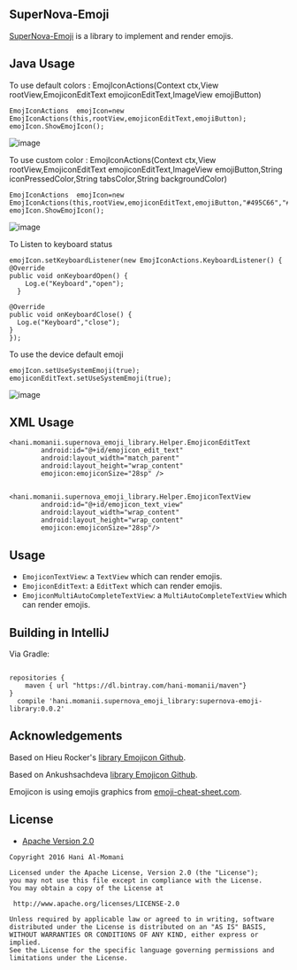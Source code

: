 
## SuperNova-Emoji

[SuperNova-Emoji](https://github.com/hani-momanii/SuperNova-Emoji) is a library to implement and render emojis.


## Java Usage

To use default colors : 
EmojIconActions(Context ctx,View rootView,EmojiconEditText emojiconEditText,ImageView emojiButton)
```
EmojIconActions  emojIcon=new EmojIconActions(this,rootView,emojiconEditText,emojiButton);
emojIcon.ShowEmojIcon();
```

![image](https://github.com/hani-momanii/SuperNova-Emoji/blob/master/Screenshot_20160322-173227.png)


To use custom color :
EmojIconActions(Context ctx,View rootView,EmojiconEditText emojiconEditText,ImageView emojiButton,String iconPressedColor,String tabsColor,String backgroundColor)
```
EmojIconActions  emojIcon=new EmojIconActions(this,rootView,emojiconEditText,emojiButton,"#495C66","#DCE1E2","#E6EBEF");
emojIcon.ShowEmojIcon();
```
![image](https://github.com/hani-momanii/SuperNova-Emoji/blob/master/color.png)



To Listen to keyboard status 
```
emojIcon.setKeyboardListener(new EmojIconActions.KeyboardListener() {
@Override
public void onKeyboardOpen() {
    Log.e("Keyboard","open");
  }

@Override
public void onKeyboardClose() {
  Log.e("Keyboard","close");
}
});
```
To use the device default emoji
```
emojIcon.setUseSystemEmoji(true);
emojiconEditText.setUseSystemEmoji(true);
```
![image](https://github.com/hani-momanii/SuperNova-Emoji/blob/master/Screenshot_20160322-173615.png)



## XML Usage

```
<hani.momanii.supernova_emoji_library.Helper.EmojiconEditText
        android:id="@+id/emojicon_edit_text"
        android:layout_width="match_parent"
        android:layout_height="wrap_content"
        emojicon:emojiconSize="28sp" />
        
        
<hani.momanii.supernova_emoji_library.Helper.EmojiconTextView
        android:id="@+id/emojicon_text_view"
        android:layout_width="wrap_content"
        android:layout_height="wrap_content" 
        emojicon:emojiconSize="28sp"/>

```



## Usage

* `EmojiconTextView`: a `TextView` which can render emojis.
* `EmojiconEditText`: a `EditText` which can render emojis.
* `EmojiconMultiAutoCompleteTextView`: a `MultiAutoCompleteTextView` which can render emojis.

## Building in IntelliJ

Via Gradle:

```

repositories {
    maven { url "https://dl.bintray.com/hani-momanii/maven"}
}
  compile 'hani.momanii.supernova_emoji_library:supernova-emoji-library:0.0.2'
```

## Acknowledgements

Based on Hieu Rocker's [library Emojicon Github](https://github.com/rockerhieu/emojicon/).

Based on Ankushsachdeva  [library Emojicon Github](https://github.com/ankushsachdeva/emojicon/).

Emojicon is using emojis graphics from [emoji-cheat-sheet.com](https://github.com/arvida/emoji-cheat-sheet.com/tree/master/public/graphics/emojis).

## License

* [Apache Version 2.0](http://www.apache.org/licenses/LICENSE-2.0.html)

```
Copyright 2016 Hani Al-Momani

Licensed under the Apache License, Version 2.0 (the "License");
you may not use this file except in compliance with the License.
You may obtain a copy of the License at

 http://www.apache.org/licenses/LICENSE-2.0

Unless required by applicable law or agreed to in writing, software
distributed under the License is distributed on an "AS IS" BASIS,
WITHOUT WARRANTIES OR CONDITIONS OF ANY KIND, either express or implied.
See the License for the specific language governing permissions and
limitations under the License.
```
